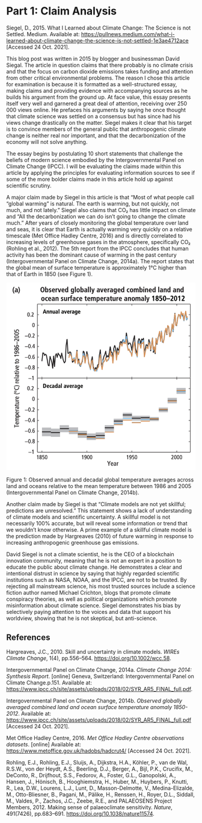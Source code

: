 # Part 1: Claim Analysis

Siegel, D., 2015. What I Learned about Climate Change: The Science is not Settled. Medium. Available at: <https://pullnews.medium.com/what-i-learned-about-climate-change-the-science-is-not-settled-1e3ae4712ace> [Accessed 24 Oct. 2021].

This blog post was written in 2015 by blogger and businessman David Siegal. The article in question claims that there probably is no climate crisis and that the focus on carbon dioxide emissions takes funding and attention from other critical environmental problems. The reason I chose this article for examination is because it is formatted as a well-structured essay, making claims and providing evidence with accompanying sources as he builds his argument from the ground up. At face value, this essay presents itself very well and garnered a great deal of attention, receiving over 250 000 views online. He prefaces his arguments by saying he once thought that climate science was settled on a consensus but has since had his views change drastically on the matter. Siegel makes it clear that his target is to convince members of the general public that anthropogenic climate change is neither real nor important, and that the decarbonization of the economy will not solve anything.

The essay begins by postulating 10 short statements that challenge the beliefs of modern science embodied by the Intergovernmental Panel on Climate Change (IPCC). I will be evaluating the claims made within this article by applying the principles for evaluating information sources to see if some of the more bolder claims made in this article hold up against scientific scrutiny.

A major claim made by Siegel in this article is that “Most of what people call “global warming” is natural. The earth is warming, but not quickly, not much, and not lately.” Siegel also claims that CO₂ has little impact on climate and “All the decarbonization we can do isn’t going to change the climate much.” After years of closely monitoring the global temperature over land and seas, it is clear that Earth is actually warming very quickly on a relative timescale (Met Office Hadley Centre, 2016) and is directly correlated to increasing levels of greenhouse gases in the atmosphere, specifically CO₂ (Rohling et al., 2012). The 5th report from the IPCC concludes that human activity has been the dominant cause of warming in the past century (Intergovernmental Panel on Climate Change, 2014a). The report states that the global mean of surface temperature is approximately 1°C higher than that of Earth in 1850 (see Figure 1).

![image](fig1.png)

Figure 1: Observed annual and decadal global temperature averages across land and oceans relative to the mean temperature between 1986 and 2005 (Intergovernmental Panel on Climate Change, 2014b).


Another claim made by Siegel is that “Climate models are not yet skillful; predictions are unresolved.” This statement shows a lack of understanding of climate models and scientific uncertainty. A skillful model is not necessarily 100% accurate, but will reveal some information or trend that we wouldn’t know otherwise. A prime example of a skillful climate model is the prediction made by Hargreaves (2010) of future warming in response to increasing anthropogenic greenhouse gas emissions. 

David Siegel is not a climate scientist, he is the CEO of a blockchain innovation community, meaning that he is not an expert in a position to educate the public about climate change. He demonstrates a clear and intentional distrust in science by saying that highly regarded scientific institutions such as NASA, NOAA, and the IPCC, are not to be trusted. By rejecting all mainstream science, his most trusted sources include a science fiction author named Michael Crichton, blogs that promote climate conspiracy theories, as well as political organizations which promote misinformation about climate science. Siegel demonstrates his bias by selectively paying attention to the voices and data that support his worldview, showing that he is not skeptical, but anti-science.


## References

Hargreaves, J.C., 2010. Skill and uncertainty in climate models. *WIREs Climate Change*, 1(4), pp.556–564. https://doi.org/10.1002/wcc.58.

Intergovernmental Panel on Climate Change, 2014a. *Climate Change 2014: Synthesis Report*. [online] Geneva, Switzerland: Intergovernmental Panel on Climate Change.p.151. Available at: <https://www.ipcc.ch/site/assets/uploads/2018/02/SYR_AR5_FINAL_full.pdf>.

Intergovernmental Panel on Climate Change, 2014b. *Observed globally averaged combined land and ocean surface temperature anomaly 1850-2012*. Available at: <https://www.ipcc.ch/site/assets/uploads/2018/02/SYR_AR5_FINAL_full.pdf> [Accessed 24 Oct. 2021].

Met Office Hadley Centre, 2016. *Met Office Hadley Centre observations datasets*. [online] Available at: <https://www.metoffice.gov.uk/hadobs/hadcrut4/> [Accessed 24 Oct. 2021].

Rohling, E.J., Rohling, E.J., Sluijs, A., Dijkstra, H.A., Köhler, P., van de Wal, R.S.W., von der Heydt, A.S., Beerling, D.J., Berger, A., Bijl, P.K., Crucifix, M., DeConto, R., Drijfhout, S.S., Fedorov, A., Foster, G.L., Ganopolski, A., Hansen, J., Hönisch, B., Hooghiemstra, H., Huber, M., Huybers, P., Knutti, R., Lea, D.W., Lourens, L.J., Lunt, D., Masson-Delmotte, V., Medina-Elizalde, M., Otto-Bliesner, B., Pagani, M., Pälike, H., Renssen, H., Royer, D.L., Siddall, M., Valdes, P., Zachos, J.C., Zeebe, R.E., and PALAEOSENS Project Members, 2012. Making sense of palaeoclimate sensitivity. *Nature*, 491(7426), pp.683–691. https://doi.org/10.1038/nature11574.
